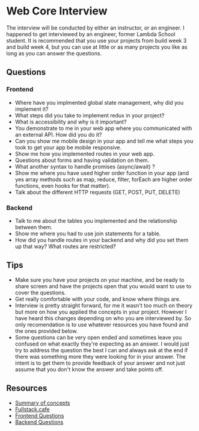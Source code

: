 # Web Core Interview

The interview will be conducted by either an instructor, or an engineer. I happened to get interviewed by an engineer, former Lambda School student. It is recommended that you use your projects from build week 3 and build week 4, but you can use at little or as many projects you like as long as you can answer the questions.

## Questions

### Frontend

- Where have you implmented global state management, why did you implement it?
- What steps did you take to implement redux in your project?
- What is accessibility and why is it important?
- You demonstrate to me in your web app where you communicated with an external API. How did you do it?
- Can you show me mobile design in your app and tell me what steps you took to get your app be mobile responsive.
- Show me how you implemented routes in your web app.
- Questions about forms and having validation on them.
- What another syntax to handle promises (async/await) ?
- Show me where you have used higher order function in your app (and yes array methods such as map, reduce, filter, forEach are higher order functions, even hooks for that matter).
- Talk about the different HTTP requests (GET, POST, PUT, DELETE)

### Backend

- Talk to me about the tables you implemented and the relationship between them.
- Show me where you had to use join statements for a table.
- How did you handle routes in your backend and why did you set them up that way? What routes are restricted?

## Tips

- Make sure you have your projects on your machine, and be ready to share screen and have the projects open that you would want to use to cover the questions.
- Get really comfortable with your code, and know where things are.
- Interview is pretty straight forward, for me it wasn't too much on theory but more on how you applied the concepts in your project. However I have heard this changes depending on who you are interviewed by. So only recomendation is to use whatever resources you have found and the ones provided below.
- Some questions can be very open ended and sometimes leave you confused on what exactly they're expecting as an answer. I would just try to address the question the best I can and always ask at the end if there was something more they were looking for in your answer. The intent is to get them to provide feedback of your answer and not just assume that you don't know the answer and take points off.

## Resources

- [Summary of concepts](https://docs.google.com/document/d/1P8fZjeaQ326PIrOkKy_Jg8s8NDxL503xmzQlqGH7zhs/edit)
- [Fullstack.cafe](https://www.fullstack.cafe/)
- [Frontend Questions](https://www.notion.so/Frontend-Questions-b3557f4adbef42a0a7c637143b1857a9)
- [Backend Questions](https://www.notion.so/Backend-Questions-6cec841f644149269460f0a214611cda)

